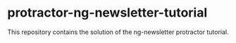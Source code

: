 # protractor-ng-newsletter-tutorial
This repository contains the solution of the ng-newsletter protractor tutorial.
